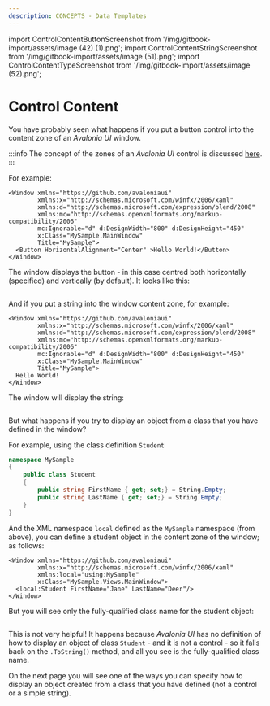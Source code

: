 ```yaml
---
description: CONCEPTS - Data Templates
---
```


import ControlContentButtonScreenshot from '/img/gitbook-import/assets/image (42) (1).png';
import ControlContentStringScreenshot from '/img/gitbook-import/assets/image (51).png';
import ControlContentTypeScreenshot from '/img/gitbook-import/assets/image (52).png';

# Control Content

You have probably seen what happens if you put a button control into the content zone of an _Avalonia UI_ window.

:::info
The concept of the zones of an _Avalonia UI_ control is discussed [here](../layout/layout-zones).
:::

For example:

```markup
<Window xmlns="https://github.com/avaloniaui"
        xmlns:x="http://schemas.microsoft.com/winfx/2006/xaml"
        xmlns:d="http://schemas.microsoft.com/expression/blend/2008"
        xmlns:mc="http://schemas.openxmlformats.org/markup-compatibility/2006"
        mc:Ignorable="d" d:DesignWidth="800" d:DesignHeight="450"
        x:Class="MySample.MainWindow"
        Title="MySample">
  <Button HorizontalAlignment="Center" >Hello World!</Button>
</Window>
```

The window displays the button - in this case centred both horizontally (specified) and vertically (by default). It looks like this:

<img src={ControlContentButtonScreenshot} alt=""/>

And if you put a string into the window content zone, for example:

```markup
<Window xmlns="https://github.com/avaloniaui"
        xmlns:x="http://schemas.microsoft.com/winfx/2006/xaml"
        xmlns:d="http://schemas.microsoft.com/expression/blend/2008"
        xmlns:mc="http://schemas.openxmlformats.org/markup-compatibility/2006"
        mc:Ignorable="d" d:DesignWidth="800" d:DesignHeight="450"
        x:Class="MySample.MainWindow"
        Title="MySample">
  Hello World!
</Window>
```

The window will display the string:

<img src={ControlContentStringScreenshot} alt=""/>

But what happens if you try to display an object from a class that you have defined in the window?

For example, using the class definition `Student`

```csharp
namespace MySample
{
    public class Student
    {
        public string FirstName { get; set;} = String.Empty;
        public string LastName { get; set;} = String.Empty;
    }
}
```

And the XML namespace `local` defined as the `MySample` namespace (from above), you can define a student object in the content zone of the window; as follows:

```markup
<Window xmlns="https://github.com/avaloniaui"
        xmlns:x="http://schemas.microsoft.com/winfx/2006/xaml"
        xmlns:local="using:MySample"
        x:Class="MySample.Views.MainWindow">
  <local:Student FirstName="Jane" LastName="Deer"/>
</Window>
```

But you will see only the fully-qualified class name for the student object:

<img src={ControlContentTypeScreenshot} alt=""/>

This is not very helpful! It happens because _Avalonia UI_ has no definition of how to display an object of class `Student` - and it is not a control - so it falls back on the `.ToString()` method, and all you see is the fully-qualified class name. 

On the next page you will see one of the ways you can specify how to display an object created from a class that you have defined (not a control or a simple string).

##
